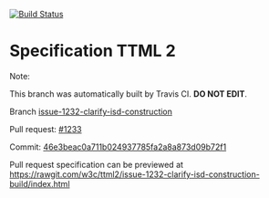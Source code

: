 [![Build Status](https://travis-ci.org/w3c/ttml2.svg?branch=issue-1232-clarify-isd-construction)](https://travis-ci.org/w3c/ttml2)


# Specification TTML 2


Note:


This branch was automatically built by Travis CI. <b>DO NOT EDIT</b>.


 Branch [issue-1232-clarify-isd-construction](https://github.com/w3c/ttml2/tree/issue-1232-clarify-isd-construction)


 Pull request: [#1233](https://github.com/w3c/ttml2/pull/1233)


 Commit: [46e3beac0a711b024937785fa2a8a873d09b72f1](https://github.com/w3c/ttml2/commit/46e3beac0a711b024937785fa2a8a873d09b72f1)

Pull request specification can be previewed at https://rawgit.com/w3c/ttml2/issue-1232-clarify-isd-construction-build/index.html




